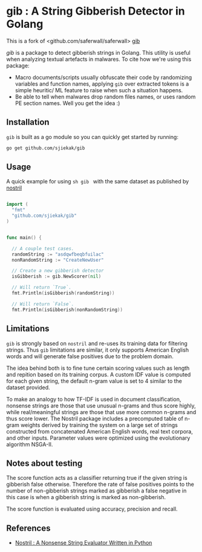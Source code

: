 # gib : A String Gibberish Detector in Golang

This is a fork of <github.com/saferwall/saferwall> [gib](https://github.com/saferwall/saferwall/tree/8daf0fa6d6cd66b1f344e6cee451b9887497f7f0/pkg/gib)

*gib* is a package to detect gibberish strings in Golang. This utility is useful when analyzing textual artefacts in malwares. To cite how we're using this package:
  - Macro documents/scripts usually obfuscate their code by randomizing variables and function names, applying `gib` over extracted tokens is a simple heuritic/ ML feature to raise when such a situation happens.
  - Be able to tell when malwares drop random files names, or uses random PE section names. Well you get the idea :)

## Installation

```gib``` is built as a go module so you can quickly get started by running:

```sh
go get github.com/sjiekak/gib
```

## Usage

A quick example for using ```sh gib ``` with the same dataset as published by [nostril](https://github.com/casics/nostril)

```go

import (
  "fmt"
  "github.com/sjiekak/gib"
)


func main() {

  // A couple test cases.
  randomString := "asdqwfbeqbfuilac"
  nonRandomString := "CreateNewUser"

  // Create a new gibberish detector
  isGibberish := gib.NewScorer(nil)

  // Will return `True`.
  fmt.Println(isGibberish(randomString))

  // Will return `False`.
  fmt.Println(isGibberish(nonRandomString))
```
## Limitations

```gib``` is strongly based on ```nostril``` and re-uses its training data for filtering strings.
Thus ```gib``` limitations are similar, it only supports American English words and will generate false positives
due to the problem domain.

The idea behind both is to fine tune certain scoring values such as length and repition based on its training corpus.
A custom IDF value is computed for each given string, the default n-gram value is set to 4 similar to the dataset provided.

To make an analogy to how TF-IDF is used in document classification, nonsense strings are those that use unusual n-grams and thus score highly, while real/meaningful strings are those that use more common n-grams and thus score lower. The Nostril package includes a precomputed table of n-gram weights derived by training the system on a large set of strings constructed from concatenated American English words, real text corpora, and other inputs. Parameter values were optimized using the evolutionary algorithm NSGA-II.


## Notes about testing

The score function acts as a classifier returning true if the given string is gibberish false otherwise.
Therefore the rate of false positives points to the number of non-gibberish strings marked as gibberish
a false negative in this case is when a gibberish string is marked as non-gibberish.

The score function is evaluated using accuracy, precision and recall.

## References

- [Nostril : A Nonsense String Evaluator Written in Python](https://www.theoj.org/joss-papers/joss.00596/10.21105.joss.00596.pdf)
